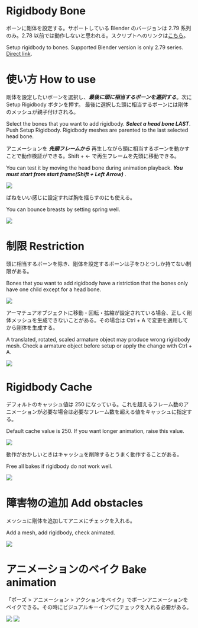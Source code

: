 # Rigidbody Bone
ボーンに剛体を設定する。サポートしている Blender のバージョンは 2.79 系列のみ。2.78 以前では動作しないと思われる。スクリプトへのリンクは<a href="https://raw.githubusercontent.com/dskjal/Rigidbody-Bone/master/rigidbody-bone.py">こちら</a>。   

Setup rigidbody to bones. Supported Blender version is only 2.79 series. <a href="https://raw.githubusercontent.com/dskjal/Rigidbody-Bone/master/rigidbody-bone.py">Direct link</a>.

# 使い方 How to use
剛体を設定したいボーンを選択し、***最後に頭に相当するボーンを選択する***。次に Setup Rigidbody ボタンを押す。
最後に選択した頭に相当するボーンには剛体のメッシュが親子付けされる。  

Select the bones that you want to add rigidbody. ***Select a head bone LAST***. Push Setup Rigidbody. 
Rigidbody meshes are parented to the last selected head bone.

アニメーションを ***先頭フレームから*** 再生しながら頭に相当するボーンを動かすことで動作検証ができる。Shift + ← で再生フレームを先頭に移動できる。  

You can test it by moving the head bone during animation playback. ***You must start from start frame(Shift + Left Arrow)*** .  

<img src="https://github.com/dskjal/Rigidbody-Bone/blob/master/rigidbody-bone-how-to-use.gif">

ばねをいい感じに設定すれば胸を揺らすのにも使える。  

You can bounce breasts by setting spring well.

<img src="https://github.com/dskjal/Rigidbody-Bone/blob/master/rigidbody-bone-breast.gif">

# 制限 Restriction
頭に相当するボーンを除き、剛体を設定するボーンは子をひとつしか持てない制限がある。  

Bones that you want to add rigidbody have a ristriction that the bones only have one child except for a head bone.

<img src="https://github.com/dskjal/Rigidbody-Bone/blob/master/ramified-bones.jpg">

アーマチュアオブジェクトに移動・回転・拡縮が設定されている場合、正しく剛体メッシュを生成できないことがある。その場合は Ctrl + A で変更を適用してから剛体を生成する。  

A translated, rotated, scaled armature object may produce wrong rigidbody mesh. Check a armature object before setup or apply the change with Ctrl + A.

<img src="https://github.com/dskjal/Rigidbody-Bone/blob/master/armature-transform.jpg">

# Rigidbody Cache
デフォルトのキャッシュ値は 250 になっている。これを超えるフレーム数のアニメーションが必要な場合は必要なフレーム数を超える値をキャッシュに指定する。  

Default cache value is 250. If you want longer animation, raise this value.  

<img src="https://github.com/dskjal/Rigidbody-Bone/blob/master/rigidbody-cache.jpg">

動作がおかしいときはキャッシュを削除するとうまく動作することがある。  

Free all bakes if rigidbody do not work well.

<img src="https://github.com/dskjal/Rigidbody-Bone/blob/master/rigidbody-bone-free-all-bake.jpg">

# 障害物の追加 Add obstacles
メッシュに剛体を追加してアニメにチェックを入れる。  

Add a mesh, add rigidbody, check animated.

<img src="https://github.com/dskjal/Rigidbody-Bone/blob/master/set-obstacle.gif">

# アニメーションのベイク Bake animation
「ポーズ > アニメーション > アクションをベイク」でボーンアニメーションをベイクできる。その時にビジュアルキーイングにチェックを入れる必要がある。  

<img src="https://github.com/dskjal/Rigidbody-Bone/blob/master/rigidbody-bone-bake.png">  

<img src="https://github.com/dskjal/Rigidbody-Bone/blob/master/rigidbody-bone-visual-keying.png">
